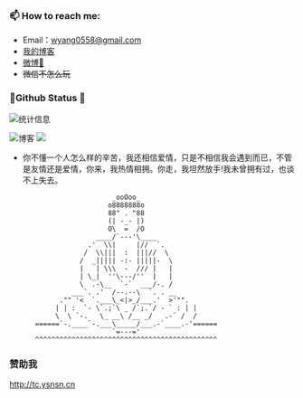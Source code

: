 ### 📫 How to reach me:  
- Email：wyang0558@gmail.com 
- [我的博客]( https://ysnsn.cn/) 
- [微博📩](https://weibo.com/ysnsn) 
- ~~微信不怎么玩~~


###  📌Github Status 👻
![统计信息](https://github-readme-stats.vercel.app/api?username=Ysnsn&show_icons=true&title_color=fffffc&icon_color=FFFFFF&text_color=FFFFFF&bg_color=fa9191)

![博客](https://github-readme-stats.vercel.app/api/pin/?username=Ysnsn&repo=Ysnsn.github.io)
![](https://github-readme-stats.vercel.app/api/pin/?username=ryanhanwu&repo=How-To-Ask-Questions-The-Smart-Way)

-   你不懂一个人怎么样的辛苦，我还相信爱情，只是不相信我会遇到而已，不管是友情还是爱情，你来，我热情相拥。你走，我坦然放手!我未曾拥有过，也谈不上失去。

                              _ooOoo_
                             o8888888o
                             88" . "88	
                             (| -_- |)         
                             O\  =  /O	
                          ____/`---'\____	
                        .'  \\|     |//  `.
                       /  \\|||  :  |||//  \
                      /  _||||| -:- |||||-  \
                      |   | \\\  -  /// |   |
                      | \_|  ''\---/''  |   |
                      \  .-\__  `-`  ___/-. /
                    ___`. .'  /--.--\  `. . __
                 ."" '<  `.___\_<|>_/___.'  >'"".
                | | :  `- \`.;`\ _ /`;.`/ - ` : | |
                \  \ `-.   \_ __\ /__ _/   .-` /  /
           ======`-.____`-.___\_____/___.-`____.-'======
                              `=---='
           ^^^^^^^^^^^^^^^^^^^^^^^^^^^^^^^^^^^^^^^^^^^^^
	   
### 赞助我
 http://tc.ysnsn.cn
	   

